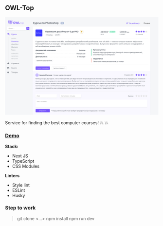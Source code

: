 ## OWL-Top

![alt text](public/photoshop-otzovik.png)

Service for finding the best computer courses! :boom: :boom:

### [Demo](https://google.com)

**Stack:**

- Next JS
- TypeScript
- CSS Modules

**Linters**

- Style lint
- ESLint
- Husky

### Step to work

> git clone <...> npm install npm run dev
